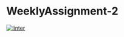# WeeklyAssignment-2
[![linter](https://github.com/Matthew-Loiselle/WeeklyAssignment-2/workflows/linter/badge.svg)](https://github.com/marketplace/actions/super-linter)
